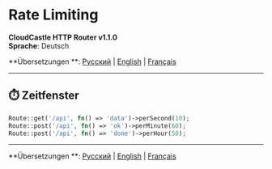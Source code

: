 # Rate Limiting

**CloudCastle HTTP Router v1.1.0**  
**Sprache**: Deutsch

**Übersetzungen
**: [Русский](../../ru/documentation/rate-limiting.md) | [English](../../en/documentation/rate-limiting.md) | [Français](../../fr/documentation/rate-limiting.md)

---

## ⏱️ Zeitfenster

```php
Route::get('/api', fn() => 'data')->perSecond(10);
Route::post('/api', fn() => 'ok')->perMinute(60);
Route::post('/api', fn() => 'done')->perHour(50);
```

---

**Übersetzungen
**: [Русский](../../ru/documentation/rate-limiting.md) | [English](../../en/documentation/rate-limiting.md) | [Français](../../fr/documentation/rate-limiting.md)
